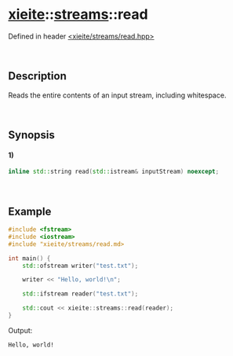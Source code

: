 # [xieite](../../../xieite.md)\:\:[streams](../../../streams.md)\:\:read
Defined in header [<xieite/streams/read.hpp>](../../../include/xieite/streams/read.hpp)

&nbsp;

## Description
Reads the entire contents of an input stream, including whitespace.

&nbsp;

## Synopsis
#### 1)
```cpp
inline std::string read(std::istream& inputStream) noexcept;
```

&nbsp;

## Example
```cpp
#include <fstream>
#include <iostream>
#include "xieite/streams/read.md>

int main() {
    std::ofstream writer("test.txt");

    writer << "Hello, world!\n";

    std::ifstream reader("test.txt");

    std::cout << xieite::streams::read(reader);
}
```
Output:
```
Hello, world!
```
